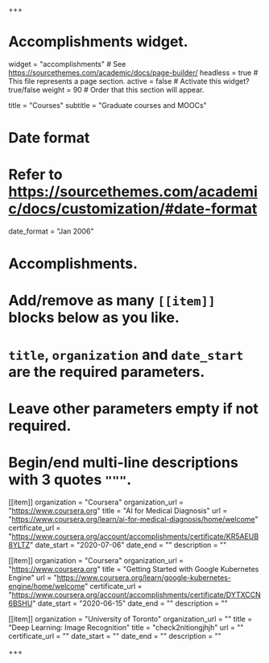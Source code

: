 +++
# Accomplishments widget.
widget = "accomplishments"  # See https://sourcethemes.com/academic/docs/page-builder/
headless = true  # This file represents a page section.
active = false  # Activate this widget? true/false
weight = 90  # Order that this section will appear.

title = "Courses"
subtitle = "Graduate courses and MOOCs"

# Date format
#   Refer to https://sourcethemes.com/academic/docs/customization/#date-format
date_format = "Jan 2006"

# Accomplishments.
#   Add/remove as many `[[item]]` blocks below as you like.
#   `title`, `organization` and `date_start` are the required parameters.
#   Leave other parameters empty if not required.
#   Begin/end multi-line descriptions with 3 quotes `"""`.

[[item]]
  organization = "Coursera"
  organization_url = "https://www.coursera.org"
  title = "AI for Medical Diagnosis"
  url = "https://www.coursera.org/learn/ai-for-medical-diagnosis/home/welcome"
  certificate_url = "https://www.coursera.org/account/accomplishments/certificate/KR5AEUB8YLTZ"
  date_start = "2020-07-06"
  date_end = ""
  description = ""

[[item]]
  organization = "Coursera"
  organization_url = "https://www.coursera.org"
  title = "Getting Started with Google Kubernetes Engine"
  url = "https://www.coursera.org/learn/google-kubernetes-engine/home/welcome"
  certificate_url = "https://www.coursera.org/account/accomplishments/certificate/DYTXCCN6BSHU"
  date_start = "2020-06-15"
  date_end = ""
  description = ""
  
[[item]]
  organization = "University of Toronto"
  organization_url = ""
  title = "Deep Learning: Image Recognition"
  title = "check2nitiongjhjh"
  url = ""
  certificate_url = ""
  date_start = ""
  date_end = ""
  description = ""

+++
